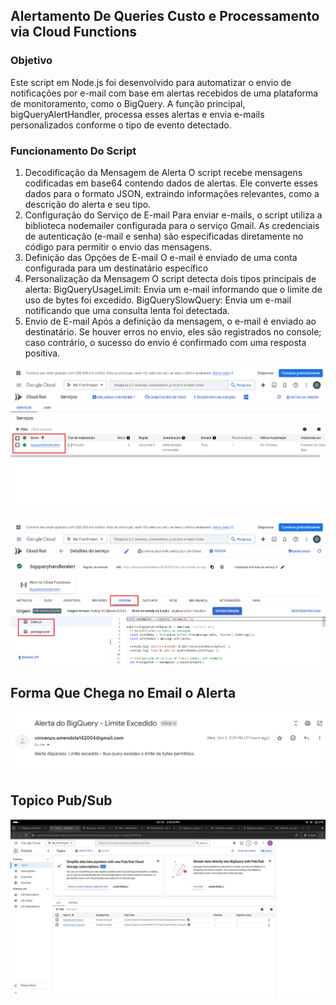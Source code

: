 ## Alertamento De Queries Custo e Processamento via Cloud Functions 
### Objetivo
Este script em Node.js foi desenvolvido para automatizar o envio de notificações por e-mail com base em alertas recebidos de uma plataforma de monitoramento, como o BigQuery. A função principal, bigQueryAlertHandler, processa esses alertas e envia e-mails personalizados conforme o tipo de evento detectado.

### Funcionamento Do Script
1. Decodificação da Mensagem de Alerta
O script recebe mensagens codificadas em base64 contendo dados de alertas. Ele converte esses dados para o formato JSON, extraindo informações relevantes, como a descrição do alerta e seu tipo.
2. Configuração do Serviço de E-mail
Para enviar e-mails, o script utiliza a biblioteca nodemailer configurada para o serviço Gmail. As credenciais de autenticação (e-mail e senha) são especificadas diretamente no código para permitir o envio das mensagens.
3. Definição das Opções de E-mail
O e-mail é enviado de uma conta configurada para um destinatário específico
4. Personalização da Mensagem
O script detecta dois tipos principais de alerta: BigQueryUsageLimit: Envia um e-mail informando que o limite de uso de bytes foi excedido.
BigQuerySlowQuery: Envia um e-mail notificando que uma consulta lenta foi detectada.
5. Envio de E-mail
Após a definição da mensagem, o e-mail é enviado ao destinatário. Se houver erros no envio, eles são registrados no console; caso contrário, o sucesso do envio é confirmado com uma resposta positiva.

![alt text](<img/Imagem 1 Cloud Run.png>)

![alt text](<img/Imagem 2 Cloud Run.png>)

## Forma Que Chega no Email o Alerta
![alt text](<img/Alerta Gmail Cloud Run 3.png>)

## Topico Pub/Sub
![alt text](<img/Pub Sub 4.png>)